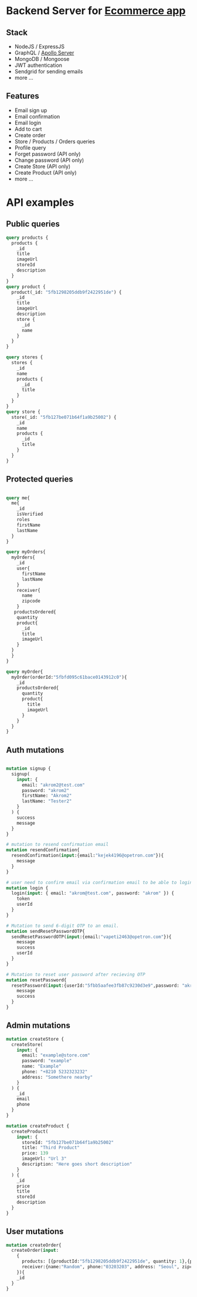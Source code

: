 # Backend Server for [Ecommerce app](https://github.com/AkromDev/ecommerce-client)

## Stack
 - NodeJS / ExpressJS
 - GraphQL / [Apollo Server](https://www.apollographql.com/docs/apollo-server/)
 - MongoDB / Mongoose
 - JWT authentication 
 - Sendgrid for sending emails
 - more ...

## Features
- Email sign up
- Email confirmation
- Email login
- Add to cart
- Create order
- Store / Products / Orders queries
- Profile query
- Forget password (API only)
- Change password (API only)
- Create Store (API only)
- Create Product (API only)
- more ...

# API examples

## Public queries
```graphql
query products {
  products {
    _id
    title
    imageUrl
    storeId
    description
  }
}
query product {
  product(_id: "5fb1298205ddb9f2422951de") {
    _id
    title
    imageUrl
    description
    store {
      _id
      name
    }
  }
}

query stores {
  stores {
    _id
    name
    products {
      _id
      title
    }
  }
}
query store {
  store(_id: "5fb127be071b64f1a9b25002") {
    _id
    name
    products {
      _id
      title
    }
  }
}

```
## Protected queries

```graphql 

query me{
  me{
    _id
    isVerified
    roles
    firstName
    lastName
  }
}

query myOrders{
  myOrders{
    _id
    user{
      firstName
      lastName
    }
    receiver{
      name
      zipcode
    }
   productsOrdered{
    quantity
    product{
      _id
      title
      imageUrl
    }
  }
  }
}

query myOrder{
  myOrder(orderId:"5fbfd095c61bace0143912c0"){
    _id
    productsOrdered{
      quantity
      product{
        title
        imageUrl
      }
    }
  }
}
```


## Auth mutations

```graphql

mutation signup {
  signup(
    input: {
      email: "akrom2@test.com"
      password: "akrom2"
      firstName: "Akrom2"
      lastName: "Tester2"
    }
  ) {
    success
    message
  }
}

# mutation to resend confirmation email
mutation resendConfirmation{
  resendConfirmation(input:{email:"kejek4196@opetron.com"}){
    message
  }
}

# user need to confirm email via confirmation email to be able to login
mutation login {
  login(input: { email: "akrom@test.com", password: "akrom" }) {
    token
    userId
  }
}

# Mutation to send 6-digit OTP to an email. 
mutation sendResetPasswordOTP{
  sendResetPasswordOTP(input:{email:"vapeti2463@opetron.com"}){
    message
    success
    userId
  }
}

# Mutation to reset user password after recieving OTP
mutation resetPassword{
  resetPassword(input:{userId:"5fbb5aafee3fb87c9230d3e9",password: "akromnew", otp: 647609}){
    message
    success
  }
}
```

## Admin mutations
```graphql
mutation createStore {
  createStore(
    input: {
      email: "example@store.com"
      password: "example"
      name: "Example"
      phone: "+8210 5232323232"
      address: "Somethere nearby"
    }
  ) {
    _id
    email
    phone
  }
}

mutation createProduct {
  createProduct(
    input: {
      storeId: "5fb127be071b64f1a9b25002"
      title: "Third Product"
      price: 139
      imageUrl: "Url 3"
      description: "Here goes short description"
    }
  ) {
    _id
    price
    title
    storeId
    description
  }
}
``` 
## User mutations
```graphql
mutation createOrder{
  createOrder(input:
    {
      products: [{productId:"5fb1298205ddb9f2422951de", quantity: 1},{productId:"5fb1299605ddb9f2422951df", quantity: 3}],
      receiver:{name:"Random", phone:"03203203", address: "Seoul", zipcode:"32323"}
    }){
    _id
  }
}
``` 
